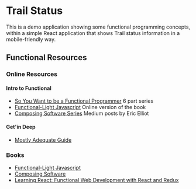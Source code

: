 # Trail Status
This is a demo application showing some functional programming concepts, within a simple React application that shows Trail status information in a mobile-friendly way.

## Functional Resources

### Online Resources

#### Intro to Functional
- [So You Want to be a Functional Programmer](https://medium.com/@cscalfani/so-you-want-to-be-a-functional-programmer-part-1-1f15e387e536) 6 part series
- [Functional-Light Javascript](https://github.com/getify/Functional-Light-JS) Online version of the book
- [Composing Software Series](https://medium.com/javascript-scene/composing-software-the-book-f31c77fc3ddc) Medium posts by Eric Elliot

#### Get'in Deep
- [Mostly Adequate Guide](https://mostly-adequate.gitbooks.io/mostly-adequate-guide/)

### Books
- [Functional-Light Javascript](https://leanpub.com/fljs)
- [Composing Software](https://leanpub.com/composingsoftware)
- [Learning React: Functional Web Development with React and Redux](https://www.amazon.com/Learning-React-Functional-Development-Redux/dp/1491954620)
